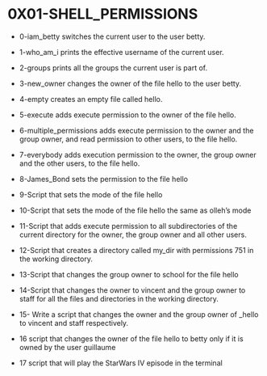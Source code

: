 # 0X01-SHELL_PERMISSIONS

- 0-iam_betty switches the current user to the user betty.

- 1-who_am_i prints the effective username of the current user.

- 2-groups prints all the groups the current user is part of.

- 3-new_owner changes the owner of the file hello to the user betty.

- 4-empty creates an empty file called hello.

- 5-execute adds execute permission to the owner of the file hello.

- 6-multiple_permissions adds execute permission to the owner and the group owner, and read permission to other users, to the file hello.

- 7-everybody adds execution permission to the owner, the group owner and the other users, to the file hello.

- 8-James_Bond sets the permission to the file hello

- 9-Script that sets the mode of the file hello

- 10-Script that sets the mode of the file hello the same as olleh’s mode

- 11-Script that adds execute permission to all subdirectories of the current directory for the owner, the group owner and all other users. 

- 12-Script that creates a directory called my_dir with permissions 751 in the working directory.

- 13-Script that changes the group owner to school for the file hello

- 14-Script that changes the owner to vincent and the group owner to staff for all the files and directories in the working directory.

- 15- Write a script that changes the owner and the group owner of _hello to vincent and staff respectively.

- 16 script that changes the owner of the file hello to betty only if it is owned by the user guillaume

- 17 script that will play the StarWars IV episode in the terminal
